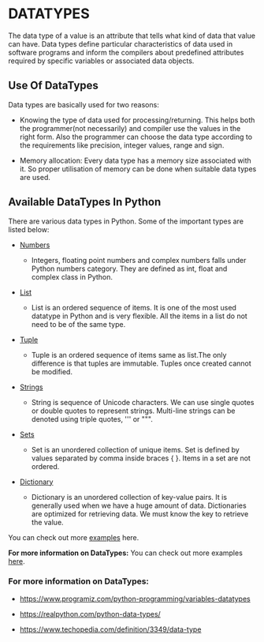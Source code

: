 # DATATYPES

The data type of a value is an attribute that tells what kind of data that value can have. Data types define particular characteristics of data used in software programs and inform the compilers about predefined attributes required by specific variables or associated data objects.

## Use Of DataTypes

Data types are basically used for two reasons:

* Knowing the type of data used for processing/returning. This helps both the programmer(not necessarily) and compiler use the values in the right form. Also the programmer can choose the data type according to the requirements like precision, integer values, range and sign.

* Memory allocation: Every data type has a memory size associated with it. So proper utilisation of memory can be done when suitable data types are used.

## Available DataTypes In Python

There are various data types in Python. Some of the important types are listed below:
* [Numbers](./numbers.md)
	* Integers, floating point numbers and complex numbers falls under Python numbers category. They are defined as int, float and complex class in Python.

* [List](./list.md)
	* List is an ordered sequence of items. It is one of the most used datatype in Python and is very flexible. All the items in a list do not need to be of the same type.

* [Tuple](./tuples.md)
	* Tuple is an ordered sequence of items same as list.The only difference is that tuples are immutable. Tuples once created cannot be modified.

* [Strings](./string.md)
	* String is sequence of Unicode characters. We can use single quotes or double quotes to represent strings. Multi-line strings can be denoted using triple quotes, ''' or """.

* [Sets](./sets.md)
	* Set is an unordered collection of unique items. Set is defined by values separated by comma inside braces { }. Items in a set are not ordered.

* [Dictionary](./dict.md)
	* Dictionary is an unordered collection of key-value pairs. It is generally used when we have a huge amount of data. Dictionaries are optimized for retrieving data. We must know the key to retrieve the value.

You can check out more [examples](./examples) here.

**For more information on DataTypes:**
You can check out more examples [here](./examples).

### For more information on DataTypes:

* https://www.programiz.com/python-programming/variables-datatypes

* https://realpython.com/python-data-types/

* https://www.techopedia.com/definition/3349/data-type